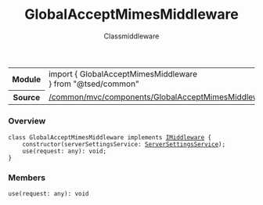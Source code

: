 
<header class="symbol-info-header"><h1 id="globalacceptmimesmiddleware">GlobalAcceptMimesMiddleware</h1><label class="symbol-info-type-label class">Class</label><label class="api-type-label middleware" title="middleware">middleware</label></header>
<!-- summary -->
<section class="symbol-info"><table class="is-full-width"><tbody><tr><th>Module</th><td><div class="lang-typescript"><span class="token keyword">import</span> { GlobalAcceptMimesMiddleware }&nbsp;<span class="token keyword">from</span>&nbsp;<span class="token string">"@tsed/common"</span></div></td></tr><tr><th>Source</th><td><a href="https://github.com/Romakita/ts-express-decorators/blob/v4.15.2/src//common/mvc/components/GlobalAcceptMimesMiddleware.ts#L0-L0">/common/mvc/components/GlobalAcceptMimesMiddleware.ts</a></td></tr></tbody></table></section>
<!-- overview -->


### Overview


<pre><code class="typescript-lang "><span class="token keyword">class</span> GlobalAcceptMimesMiddleware <span class="token keyword">implements</span> <a href="#api/common/mvc/imiddleware"><span class="token">IMiddleware</span></a> <span class="token punctuation">{</span>
    <span class="token keyword">constructor</span><span class="token punctuation">(</span>serverSettingsService<span class="token punctuation">:</span> <a href="#api/common/config/serversettingsservice"><span class="token">ServerSettingsService</span></a><span class="token punctuation">)</span><span class="token punctuation">;</span>
    <span class="token function">use</span><span class="token punctuation">(</span>request<span class="token punctuation">:</span> <span class="token keyword">any</span><span class="token punctuation">)</span><span class="token punctuation">:</span> <span class="token keyword">void</span><span class="token punctuation">;</span>
<span class="token punctuation">}</span></code></pre>


<!-- Parameters -->

<!-- Description -->

<!-- Members -->







### Members



<div class="method-overview">
<pre><code class="typescript-lang "><span class="token function">use</span><span class="token punctuation">(</span>request<span class="token punctuation">:</span> <span class="token keyword">any</span><span class="token punctuation">)</span><span class="token punctuation">:</span> <span class="token keyword">void</span></code></pre>
</div>








